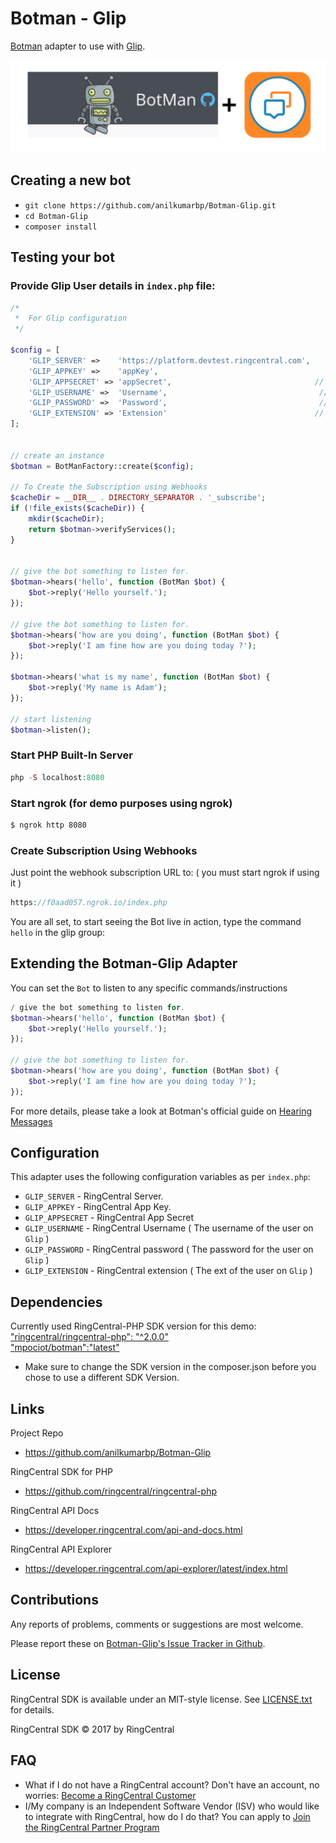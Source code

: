 # Botman - Glip

[Botman](https://botman.io/1.5/installation) adapter to use with [Glip](https://glip.com/).

![APP screenshots](assets/botman_glip.png)

## Creating a new bot

- `git clone https://github.com/anilkumarbp/Botman-Glip.git`
- `cd Botman-Glip`
- `composer install`


## Testing your bot

### Provide Glip User details in `index.php` file:
```php
/*
 *  For Glip configuration
 */

$config = [
    'GLIP_SERVER' =>    'https://platform.devtest.ringcentral.com',    // Server Url ( Production: https://platform.ringcentral.com || Sandbox: https://platform.devtest.ringcentral.com )
    'GLIP_APPKEY' =>    'appKey',                                      // appKey
    'GLIP_APPSECRET' => 'appSecret',                                // appSecret
    'GLIP_USERNAME' =>  'Username',                                  // username
    'GLIP_PASSWORD' =>  'Password',                                  // password
    'GLIP_EXTENSION' => 'Extension'                                 // extension
];


// create an instance
$botman = BotManFactory::create($config);

// To Create the Subscription using Webhooks
$cacheDir = __DIR__ . DIRECTORY_SEPARATOR . '_subscribe';
if (!file_exists($cacheDir)) {
    mkdir($cacheDir);
    return $botman->verifyServices();
}


// give the bot something to listen for.
$botman->hears('hello', function (BotMan $bot) {
    $bot->reply('Hello yourself.');
});

// give the bot something to listen for.
$botman->hears('how are you doing', function (BotMan $bot) {
    $bot->reply('I am fine how are you doing today ?');
});

$botman->hears('what is my name', function (BotMan $bot) {
    $bot->reply('My name is Adam');
});

// start listening
$botman->listen();
```

### Start PHP Built-In Server 
```php
php -S localhost:8080
```

### Start ngrok (for demo purposes using ngrok)

```bash
$ ngrok http 8080
```

### Create Subscription Using Webhooks
Just point the webhook subscription URL to: ( you must start ngrok if using it )
```php
https://f0aad057.ngrok.io/index.php
```

You are all set, to start seeing the Bot live in action, type the command `hello` in the glip group:

## Extending the Botman-Glip Adapter

You can set the `Bot` to listen to any specific commands/instructions
```php
/ give the bot something to listen for.
$botman->hears('hello', function (BotMan $bot) {
    $bot->reply('Hello yourself.');
});

// give the bot something to listen for.
$botman->hears('how are you doing', function (BotMan $bot) {
    $bot->reply('I am fine how are you doing today ?');
});
```

For more details, please take a look at Botman's official guide on [Hearing Messages](https://botman.io/1.5/receiving)

## Configuration

This adapter uses the following configuration variables as per `index.php`:

- `GLIP_SERVER` - RingCentral Server.
- `GLIP_APPKEY` - RingCentral App Key.
- `GLIP_APPSECRET` - RingCentral App Secret
- `GLIP_USERNAME` - RingCentral Username ( The username of the user on `Glip` )  
- `GLIP_PASSWORD` - RingCentral password ( The password for the user on `Glip` )
- `GLIP_EXTENSION` - RingCentral extension ( The ext of the user on `Glip` )

## Dependencies

Currently used RingCentral-PHP SDK version for this demo:  
[ "ringcentral/ringcentral-php": "^2.0.0"](https://github.com/ringcentral/ringcentral-php)  
["mpociot/botman":"latest"](https://github.com/mpociot/botman)

* Make sure to change the SDK version in the composer.json before you chose to use a different SDK Version.


## Links

Project Repo

* https://github.com/anilkumarbp/Botman-Glip

RingCentral SDK for PHP

* https://github.com/ringcentral/ringcentral-php

RingCentral API Docs

* https://developer.ringcentral.com/api-and-docs.html

RingCentral API Explorer

* https://developer.ringcentral.com/api-explorer/latest/index.html

## Contributions

Any reports of problems, comments or suggestions are most welcome.

Please report these on [Botman-Glip's Issue Tracker in Github](https://github.com/anilkumarbp/Botman-Glip/issues).

## License

RingCentral SDK is available under an MIT-style license. See [LICENSE.txt](LICENSE.txt) for details.

RingCentral SDK &copy; 2017 by RingCentral

## FAQ

* What if I do not have a RingCentral account? Don't have an account, no worries: [Become a RingCentral Customer](https://www.ringcentral.com/office/plansandpricing.html)
* I/My company is an Independent Software Vendor (ISV) who would like to integrate with RingCentral, how do I do that? You can apply to [Join the RingCentral Partner Program](http://www.ringcentral.com/partner/isvreseller.html)